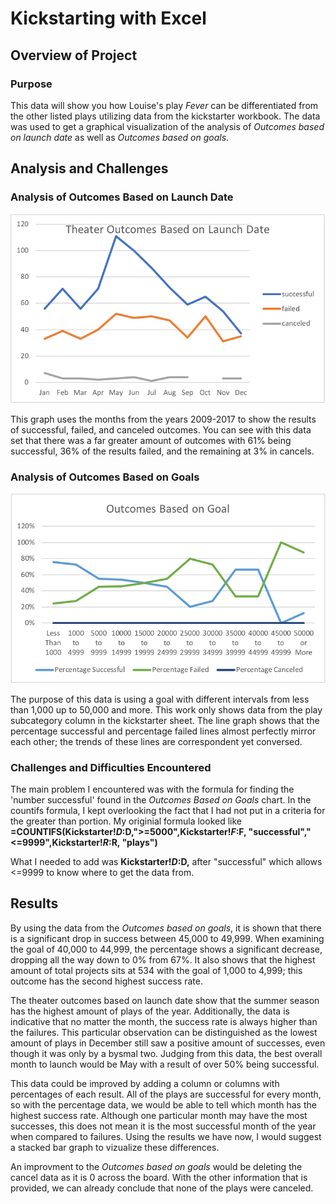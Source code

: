 # Kickstarting with Excel

## Overview of Project

### Purpose
This data will show you how Louise's play *Fever* can be differentiated from the other listed plays utilizing data from the kickstarter workbook.
The data was used to get a graphical visualization of the analysis of *Outcomes based on launch date* as well as *Outcomes based on goals*. 

## Analysis and Challenges

### Analysis of Outcomes Based on Launch Date

![](resources/Theater_Outcomes_vs_Launch.png)

This graph uses the months from the years 2009-2017 to show the results of successful, failed, and canceled outcomes.
You can see with this data set that there was a far greater amount of outcomes with 61% being successful, 36% of the results failed, and the remaining at 3% in cancels.

### Analysis of Outcomes Based on Goals
![](resources/Outcomes_vs_Goals.png)

The purpose of this data is using a goal with different intervals from less than 1,000 up to 50,000 and more. This work only shows data from the play subcategory column in the kickstarter sheet. The line graph shows that the percentage successful and percentage failed lines almost perfectly mirror each other; the trends of these lines are correspondent yet conversed.
### Challenges and Difficulties Encountered
The main problem I encountered was with the formula for finding the 'number successful' found in the *Outcomes Based on Goals* chart. In the countifs formula, I kept overlooking the fact that I had not put in a criteria for the greater than portion. My originial formula looked like ****=COUNTIFS(Kickstarter!$D:$D,">=5000",Kickstarter!$F:$F, "successful","<=9999",Kickstarter!$R:$R, "plays")****

What I needed to add was ****Kickstarter!$D:$D,**** after "successful" which allows <=9999 to know where to get the data from. 

## Results
By using the data from the *Outcomes based on goals*, it is shown that there is a significant drop in success between 45,000 to 49,999. When examining the goal of 40,000 to 44,999, the percentage shows a significant decrease, dropping all the way down to 0% from 67%. It also shows that the highest amount of total projects sits at 534 with the goal of 1,000 to 4,999; this outcome has the second highest success rate.

The theater outcomes based on launch date show that the summer season has the highest amount of plays of the year. Additionally, the data is indicative that no matter the month, the success rate is always higher than the failures. This particular observation can be distinguished as the lowest amount of plays in December still saw a positive amount of successes, even though it was only by a bysmal two. Judging from this data, the best overall month to launch would be May with a result of over 50% being successful. 

This data could be improved by adding a column or columns with percentages of each result. All of the plays are successful for every month, so with the percentage data, we would be able to tell which month has the highest success rate. Although one particular month may have the most successes, this does not mean it is the most successful month of the year when compared to failures. Using the results we have now, I would suggest a stacked bar graph to vizualize these differences.

An improvment to the *Outcomes based on goals* would be deleting the cancel data as it is 0 across the board. With the other information that is provided, we can already conclude that none of the plays were canceled.
